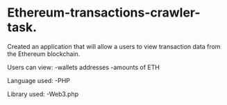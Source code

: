 # Ethereum-transactions-crawler-task.
Created an application that will allow a users to view transaction data from the Ethereum blockchain.

Users can view:
-wallets addresses
-amounts of ETH 

Language used:
-PHP

Library used:
-Web3.php
